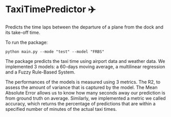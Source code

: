# TaxiTimePredictor ✈️

Predicts the time laps between the departure of a plane from the dock and its take-off time.

To run the package:

```python main.py --mode "test" --model "FRBS"```

The package predicts the taxi time using airport data and weather data. We implemented 3 models: a 60-days moving average, a multilinear regression and a Fuzzy Rule-Based System.

The performances of the models is measured using 3 metrics. The R2, to assess the amount of variance that is captured by the model. The Mean Absolute Error allows us to know how many seconds away our prediction is from ground truth on average. Similarly, we implemented a metric we called accuracy, which returns the percentage of predictions that are within a specified number of minutes of the actual taxi times. 
